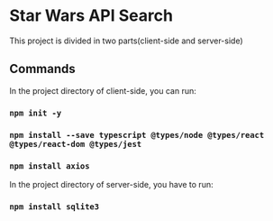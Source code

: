 # Star Wars API Search

This project is divided in two parts(client-side and server-side)

## Commands

In the project directory of client-side, you can run:
### `npm init -y`
### `npm install --save typescript @types/node @types/react @types/react-dom @types/jest`
### `npm install axios`


In the project directory of server-side, you have to run:
### `npm install sqlite3`

